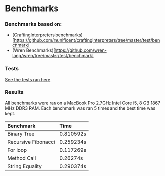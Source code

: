 # Benchmarks

### Benchmarks based on:

* (CraftingInterpreters benchmarks)[https://github.com/munificent/craftinginterpreters/tree/master/test/benchmark]
* (Wren Benchmarks)[https://github.com/wren-lang/wren/tree/master/test/benchmark]

### Tests
[See the tests ran here](https://github.com/Jason2605/Dictu/tree/develop/tests/benchmarks)

### Results

All benchmarks were ran on a MacBook Pro 2.7GHz Intel Core i5, 8 GB 1867 MHz DDR3 RAM. Each benchmark was ran 5 times and the best time was kept.

| Benchmark            | Time       |
|:---------------------|:-----------|
| Binary Tree          | 0.810592s  |
| Recursive Fibonacci  | 0.259234s  |
| For loop             | 0.117269s  |
| Method Call          | 0.26274s   |
| String Equality      | 0.290374s  |